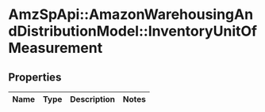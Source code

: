 # AmzSpApi::AmazonWarehousingAndDistributionModel::InventoryUnitOfMeasurement

## Properties
Name | Type | Description | Notes
------------ | ------------- | ------------- | -------------

